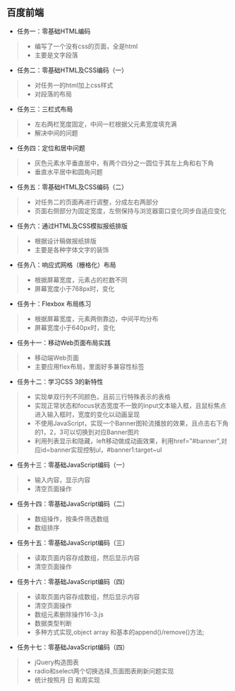 百度前端
---

* 任务一：零基础HTML编码
> * 编写了一个没有css的页面，全是html
> * 主要是文字段落

* 任务二：零基础HTML及CSS编码（一）
> * 对任务一的html加上css样式
> * 对段落的布局

* 任务三：三栏式布局
> * 左右两栏宽度固定，中间一栏根据父元素宽度填充满
> * 解决中间的问题

* 任务四：定位和居中问题
> * 灰色元素水平垂直居中，有两个四分之一圆位于其左上角和右下角
> * 垂直水平居中和圆角问题

* 任务五：零基础HTML及CSS编码（二）
> * 对任务二的页面再进行调整，分成左右两部分
> * 页面右侧部分为固定宽度，左侧保持与浏览器窗口变化同步自适应变化

* 任务六：通过HTML及CSS模拟报纸排版
> * 根据设计稿做报纸排版
> * 主要是各种字体文字的装饰

* 任务八：响应式网格（栅格化）布局
> * 根据屏幕宽度，元素占的栏数不同
> * 屏幕宽度小于768px时，变化

* 任务十：Flexbox 布局练习
> * 根据屏幕宽度，元素两侧靠边，中间平均分布
> * 屏幕宽度小于640px时，变化

* 任务十一：移动Web页面布局实践
> * 移动端Web页面
> * 主要应用flex布局，里面好多兼容性标签

* 任务十二：学习CSS 3的新特性
> * 实现单双行列不同颜色，且前三行特殊表示的表格
> * 实现正常状态和focus状态宽度不一致的input文本输入框，且鼠标焦点进入输入框时，宽度的变化以动画呈现
> * 不使用JavaScript，实现一个Banner图轮流播放的效果，且点击右下角的1，2，3可以切换到对应Banner图片
> * 利用列表显示和隐藏，left移动做成动画效果，利用href="#banner",对应id=banner实现控制ul，#banner1:target~ul

* 任务十三：零基础JavaScript编码（一）
> * 输入内容，显示内容
> * 清空页面操作

* 任务十四：零基础JavaScript编码（二）
> * 数组操作，按条件筛选数组
> * 数组排序

* 任务十五：零基础JavaScript编码（三）
> * 读取页面内容存成数组，然后显示内容
> * 清空页面操作

* 任务十六：零基础JavaScript编码（四）
> * 读取页面内容存成数组，然后显示内容
> * 清空页面操作
> * 数组元素删除操作16-3.js
> * 数据类型判断
> * 多种方式实现,object array 和基本的append()/remove()方法;

* 任务十七：零基础JavaScript编码（四）
> * jQuery构造图表
> * radio和select两个切换选择,页面图表刷新问题实现
> * 统计按照月 日 和周实现

